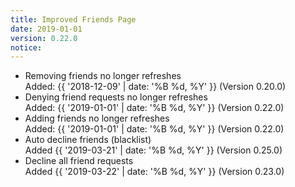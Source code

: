 ```yaml
---
title: Improved Friends Page
date: 2019-01-01
version: 0.22.0
notice: 
---
```


* Removing friends no longer refreshes<br>Added: {{ '2018-12-09' | date: '%B %d, %Y' }} (Version 0.20.0)
* Denying friend requests no longer refreshes<br>Added: {{ '2019-01-01' | date: '%B %d, %Y' }} (Version 0.22.0)
* Adding friends no longer refreshes<br>Added: {{ '2019-01-01' | date: '%B %d, %Y' }} (Version 0.22.0)
* Auto decline friends (blacklist)<br> Added {{ '2019-03-21' | date: '%B %d, %Y' }} (Version 0.25.0)
* Decline all friend requests<br>Added {{ '2019-03-22' | date: '%B %d, %Y' }} (Version 0.23.0)